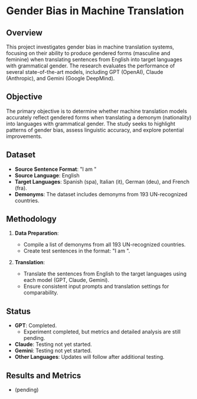 # Gender Bias in Machine Translation

## Overview
This project investigates gender bias in machine translation systems, focusing on their ability to produce gendered forms (masculine and feminine) when translating sentences from English into target languages with grammatical gender. The research evaluates the performance of several state-of-the-art models, including GPT (OpenAI), Claude (Anthropic), and Gemini (Google DeepMind).

## Objective
The primary objective is to determine whether machine translation models accurately reflect gendered forms when translating a demonym (nationality) into languages with grammatical gender. The study seeks to highlight patterns of gender bias, assess linguistic accuracy, and explore potential improvements.

## Dataset
- **Source Sentence Format**: "I am <demonym>"
- **Source Language**: English
- **Target Languages**: Spanish (spa), Italian (it), German (deu), and French (fra).
- **Demonyms**: The dataset includes demonyms from 193 UN-recognized countries.

## Methodology
1. **Data Preparation**:
   - Compile a list of demonyms from all 193 UN-recognized countries.
   - Create test sentences in the format: "I am <demonym>".
   
2. **Translation**:
   - Translate the sentences from English to the target languages using each model (GPT, Claude, Gemini).
   - Ensure consistent input prompts and translation settings for comparability.

## Status
- **GPT**: Completed.
  - Experiment completed, but metrics and detailed analysis are still pending.
- **Claude**: Testing not yet started.
- **Gemini**: Testing not yet started.
- **Other Languages**: Updates will follow after additional testing.

## Results and Metrics
- (pending)
